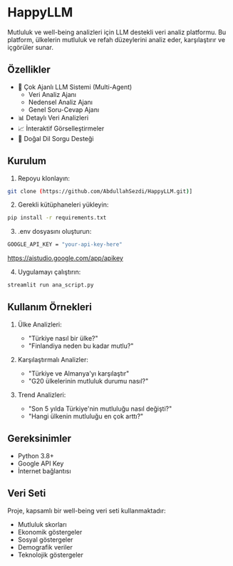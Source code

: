 # HappyLLM

Mutluluk ve well-being analizleri için LLM destekli veri analiz platformu. Bu platform, ülkelerin mutluluk ve refah düzeylerini analiz eder, karşılaştırır ve içgörüler sunar.

## Özellikler

- 🤖 Çok Ajanlı LLM Sistemi (Multi-Agent)
  - Veri Analiz Ajanı
  - Nedensel Analiz Ajanı
  - Genel Soru-Cevap Ajanı
- 📊 Detaylı Veri Analizleri
- 📈 İnteraktif Görselleştirmeler
- 💬 Doğal Dil Sorgu Desteği

## Kurulum

1. Repoyu klonlayın:
```bash
git clone (https://github.com/AbdullahSezdi/HappyLLM.git)]
```

2. Gerekli kütüphaneleri yükleyin:
```bash
pip install -r requirements.txt
```

3. .env dosyasını oluşturun:
```bash
GOOGLE_API_KEY = "your-api-key-here"
```
https://aistudio.google.com/app/apikey


4. Uygulamayı çalıştırın:
```bash
streamlit run ana_script.py
```

## Kullanım Örnekleri

1. Ülke Analizleri:
   - "Türkiye nasıl bir ülke?"
   - "Finlandiya neden bu kadar mutlu?"

2. Karşılaştırmalı Analizler:
   - "Türkiye ve Almanya'yı karşılaştır"
   - "G20 ülkelerinin mutluluk durumu nasıl?"

3. Trend Analizleri:
   - "Son 5 yılda Türkiye'nin mutluluğu nasıl değişti?"
   - "Hangi ülkenin mutluluğu en çok arttı?"

## Gereksinimler

- Python 3.8+
- Google API Key
- İnternet bağlantısı

## Veri Seti

Proje, kapsamlı bir well-being veri seti kullanmaktadır:
- Mutluluk skorları
- Ekonomik göstergeler
- Sosyal göstergeler
- Demografik veriler
- Teknolojik göstergeler



